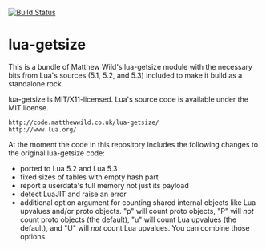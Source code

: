 [![Build Status](https://travis-ci.org/siffiejoe/lua-getsize.svg?branch=master)](https://travis-ci.org/siffiejoe/lua-getsize)

#                             lua-getsize                            #

This is a bundle of Matthew Wild's lua-getsize module with the
necessary bits from Lua's sources (5.1, 5.2, and 5.3) included to make
it build as a standalone rock.

lua-getsize is MIT/X11-licensed. Lua's source code is available
under the MIT license.

    http://code.matthewwild.co.uk/lua-getsize/
    http://www.lua.org/

At the moment the code in this repository includes the following
changes to the original lua-getsize code:

*   ported to Lua 5.2 and Lua 5.3
*   fixed sizes of tables with empty hash part
*   report a userdata's full memory not just its payload
*   detect LuaJIT and raise an error
*   additional option argument for counting shared internal objects
    like Lua upvalues and/or proto objects.
    "p" will count proto objects, "P" will _not_ count proto objects
    (the default), "u" will count Lua upvalues (the default), and "U"
    will _not_ count Lua upvalues. You can combine those options.

